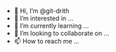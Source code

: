 - 👋 Hi, I’m @git-drith
- 👀 I’m interested in ...
- 🌱 I’m currently learning ...
- 💞️ I’m looking to collaborate on ...
- 📫 How to reach me ...

<!---
git-drith/git-drith is a ✨ special ✨ repository because its `README.md` (this file) appears on your GitHub profile.
You can click the Preview link to take a look at your changes.
--->
